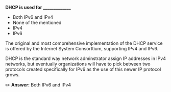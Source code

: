 **DHCP is used for _____________**

- Both IPv6 and IPv4
- None of the mentioned
- IPv4
- IPv6

The original and most comprehensive implementation of the DHCP service is offered  by the Internet System Consorttium, supporting IPv4 and IPv6.

DHCP is the standard way network adminstrator assign IP addresses in IPv4 networks, but eventually organizations will have to pick between two protocols created specifically for IPv6 as the use of this newer IP protocol grows.

:pencil2: **Answer:**
Both IPv6 and IPv4